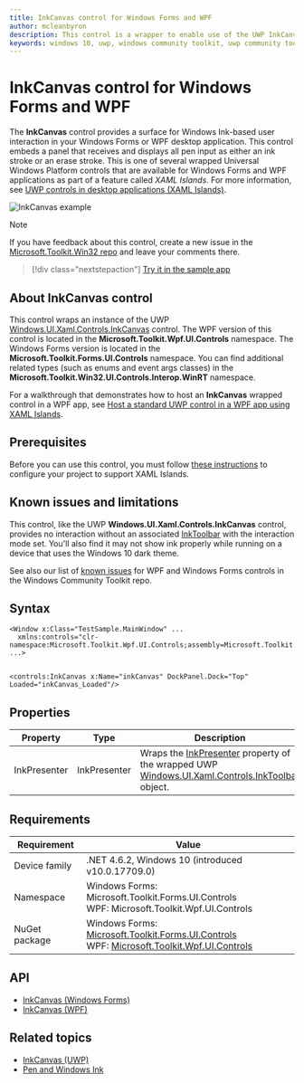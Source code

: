 ```yaml
---
title: InkCanvas control for Windows Forms and WPF
author: mcleanbyron
description: This control is a wrapper to enable use of the UWP InkCanvas control in Windows Forms or WPF.
keywords: windows 10, uwp, windows community toolkit, uwp community toolkit, uwp toolkit, InkCanvas, Windows Forms, WPF
---
```


# InkCanvas control for Windows Forms and WPF

The **InkCanvas** control provides a surface for Windows Ink-based user interaction in your Windows Forms or WPF desktop application. This control embeds a panel that receives and displays all pen input as either an ink stroke or an erase stroke. This is one of several wrapped Universal Windows Platform controls that are available for Windows Forms and WPF applications as part of a feature called *XAML Islands*. For more information, see [UWP controls in desktop applications (XAML Islands)](/windows/uwp/xaml-platform/xaml-host-controls).

![InkCanvas example](../../resources/images/Controls/InkCanvas.png)

> [!NOTE]
> If you have feedback about this control, create a new issue in the [Microsoft.Toolkit.Win32 repo](https://github.com/windows-toolkit/Microsoft.Toolkit.Win32/issues) and leave your comments there.

> [!div class="nextstepaction"]
> [Try it in the sample app](uwpct://WPFandWinFormsControls?sample=InkCanvas)

## About InkCanvas control

This control wraps an instance of the UWP [Windows.UI.Xaml.Controls.InkCanvas](/uwp/api/Windows.UI.Xaml.Controls.InkCanvas) control. The WPF version of this control is located in the **Microsoft.Toolkit.Wpf.UI.Controls** namespace. The Windows Forms version is located in the **Microsoft.Toolkit.Forms.UI.Controls** namespace. You can find additional related types (such as enums and event args classes) in the **Microsoft.Toolkit.Win32.UI.Controls.Interop.WinRT** namespace.

For a walkthrough that demonstrates how to host an **InkCanvas** wrapped control in a WPF app, see [Host a standard UWP control in a WPF app using XAML Islands](/windows/apps/desktop/modernize/host-standard-control-with-xaml-islands).

## Prerequisites

Before you can use this control, you must follow [these instructions](/windows/apps/desktop/modernize/xaml-islands#requirements) to configure your project to support XAML Islands.

## Known issues and limitations

This control, like the UWP **Windows.UI.Xaml.Controls.InkCanvas** control, provides no interaction without an associated [InkToolbar](InkToolbar.md) with the interaction mode set. You'll also find it may not show ink properly while running on a device that uses the Windows 10 dark theme.

See also our list of [known issues](https://github.com/windows-toolkit/Microsoft.Toolkit.Win32/issues) for WPF and Windows Forms controls in the Windows Community Toolkit repo.

## Syntax

```xaml
<Window x:Class="TestSample.MainWindow" ...
  xmlns:controls="clr-namespace:Microsoft.Toolkit.Wpf.UI.Controls;assembly=Microsoft.Toolkit.Wpf.UI.Controls"
...>


<controls:InkCanvas x:Name="inkCanvas" DockPanel.Dock="Top" Loaded="inkCanvas_Loaded"/>
```

## Properties

| Property | Type | Description |
| -- | -- | -- |
| InkPresenter | InkPresenter | Wraps the [InkPresenter](/uwp/api/windows.ui.xaml.controls.inkcanvas.inkpresenter) property of the wrapped UWP [Windows.UI.Xaml.Controls.InkToolbar](/uwp/api/Windows.UI.Xaml.Controls.InkToolbar) object. |

## Requirements

| Requirement   |  Value      |
|--------|--------|
| Device family | .NET 4.6.2, Windows 10 (introduced v10.0.17709.0) |
| Namespace | Windows Forms: Microsoft.Toolkit.Forms.UI.Controls <br/> WPF: Microsoft.Toolkit.Wpf.UI.Controls |
| NuGet package | Windows Forms: [Microsoft.Toolkit.Forms.UI.Controls](https://www.nuget.org/packages/Microsoft.Toolkit.Forms.UI.Controls)  <br/> WPF: [Microsoft.Toolkit.Wpf.UI.Controls](https://www.nuget.org/packages/Microsoft.Toolkit.Wpf.UI.Controls) |

## API

- [InkCanvas (Windows Forms)](https://github.com/windows-toolkit/Microsoft.Toolkit.Win32/tree/rel/6.1.2/Microsoft.Toolkit.Forms.UI.Controls/InkCanvas)
- [InkCanvas (WPF)](https://github.com/windows-toolkit/Microsoft.Toolkit.Win32/tree/rel/6.1.2/Microsoft.Toolkit.Wpf.UI.Controls/InkCanvas)

## Related topics

- [InkCanvas (UWP)](/uwp/api/Windows.UI.Xaml.Controls.InkCanvas)
- [Pen and Windows Ink](/windows/uwp/design/input/pen-and-stylus-interactions)
